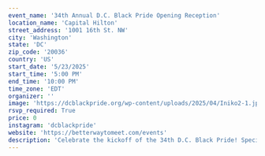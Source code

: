 ```yaml
---
event_name: '34th Annual D.C. Black Pride Opening Reception'
location_name: 'Capital Hilton'
street_address: '1001 16th St. NW'
city: 'Washington'
state: 'DC'
zip_code: '20036'
country: 'US'
start_date: '5/23/2025'
start_time: '5:00 PM'
end_time: '10:00 PM'
time_zone: 'EDT'
organizer: ''
image: 'https://dcblackpride.org/wp-content/uploads/2025/04/Iniko2-1.jpg'
rsvp_required: True
price: 0
instagram: 'dcblackpride'
website: 'https://betterwaytomeet.com/events'
description: 'Celebrate the kickoff of the 34th D.C. Black Pride! Special guest Kerri Colby. Special appearances from TS Madison and Monroe Alise.'
---
```

